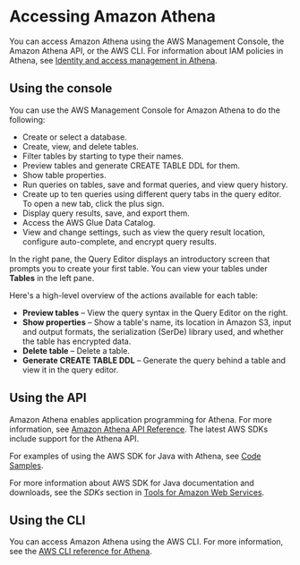 # Accessing Amazon Athena<a name="accessing-athena"></a>

 You can access Amazon Athena using the AWS Management Console, the Amazon Athena API, or the AWS CLI\. For information about IAM policies in Athena, see [Identity and access management in Athena](security-iam-athena.md)\.

## Using the console<a name="console-athena"></a>

You can use the AWS Management Console for Amazon Athena to do the following:
+ Create or select a database\. 
+ Create, view, and delete tables\. 
+ Filter tables by starting to type their names\.
+ Preview tables and generate CREATE TABLE DDL for them\.
+ Show table properties\.
+ Run queries on tables, save and format queries, and view query history\.
+ Create up to ten queries using different query tabs in the query editor\. To open a new tab, click the plus sign\.
+ Display query results, save, and export them\.
+ Access the AWS Glue Data Catalog\.
+ View and change settings, such as view the query result location, configure auto\-complete, and encrypt query results\.

In the right pane, the Query Editor displays an introductory screen that prompts you to create your first table\. You can view your tables under **Tables** in the left pane\.

 Here's a high\-level overview of the actions available for each table:
+ **Preview tables** – View the query syntax in the Query Editor on the right\. 
+ **Show properties** – Show a table's name, its location in Amazon S3, input and output formats, the serialization \(SerDe\) library used, and whether the table has encrypted data\.
+ **Delete table** – Delete a table\.
+ **Generate CREATE TABLE DDL** – Generate the query behind a table and view it in the query editor\.

## Using the API<a name="Using-API"></a>

 Amazon Athena enables application programming for Athena\. For more information, see [Amazon Athena API Reference](https://docs.aws.amazon.com/athena/latest/APIReference/)\. The latest AWS SDKs include support for the Athena API\. 

For examples of using the AWS SDK for Java with Athena, see [Code Samples](code-samples.md)\. 

For more information about AWS SDK for Java documentation and downloads, see the *SDKs* section in [Tools for Amazon Web Services](https://aws.amazon.com/tools/)\. 

## Using the CLI<a name="Using-CLI"></a>

 You can access Amazon Athena using the AWS CLI\. For more information, see the [AWS CLI reference for Athena](https://docs.aws.amazon.com/cli/latest/reference/athena/)\. 